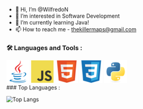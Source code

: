- 👋 Hi, I’m @WilfredoN
- 👀 I’m interested in Software Development
- 🌱 I’m currently learning Java!
- 📫 How to reach me - thekillermaps@gmail.com

### :hammer_and_wrench: Languages and Tools :
<div>
<img src="https://github.com/devicons/devicon/blob/master/icons/java/java-original.svg" width=60 height=60>
<img src="https://github.com/devicons/devicon/blob/master/icons/javascript/javascript-original.svg" width=60 height=60">
<img src="https://github.com/devicons/devicon/blob/master/icons/html5/html5-original.svg" width=60 height=60>
<img src="https://github.com/devicons/devicon/blob/master/icons/css3/css3-original.svg" width=60 height=60>
<img src="https://github.com/devicons/devicon/blob/master/icons/python/python-original.svg" width=60 height=60>
</div>
### Top Languages :

![Top Langs](https://github-readme-stats.vercel.app/api/top-langs/?username=WilfredoN&layout=compact)
